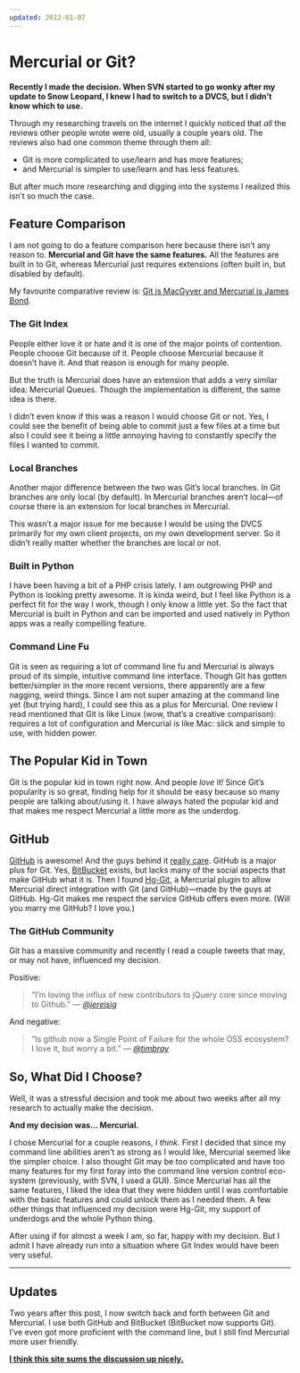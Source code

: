 ```yaml
---
updated: 2012-01-07
---
```


# Mercurial or Git?

**Recently I made the decision. When SVN started to go wonky after my update to Snow Leopard, I knew I had to switch to a DVCS, but I didn’t know which to use.**

Through my researching travels on the internet I quickly noticed that *all* the reviews other people wrote were old, usually a couple years old. The reviews also had one common theme through them all:

- Git is more complicated to use/learn and has more features;
- and Mercurial is simpler to use/learn and has less features.

But after much more researching and digging into the systems I realized this isn’t so much the case.

## Feature Comparison

I am not going to do a feature comparison here because there isn’t any reason to. **Mercurial and Git have the same features.** All the features are built in to Git, whereas Mercurial just requires extensions (often built in, but disabled by default).

My favourite comparative review is: [Git is MacGyver and Mercurial is James Bond](http://importantshock.wordpress.com/2008/08/07/git-vs-mercurial/).

### The Git Index

People either love it or hate and it is one of the major points of contention. People choose Git because of it. People choose Mercurial because it doesn’t have it. And that reason is enough for many people.

But the truth is Mercurial does have an extension that adds a very similar idea: Mercurial Queues. Though the implementation is different, the same idea is there.

I didn’t even know if this was a reason I would choose Git or not. Yes, I could see the benefit of being able to commit just a few files at a time but also I could see it being a little annoying having to constantly specify the files I wanted to commit.

### Local Branches

Another major difference between the two was Git’s local branches. In Git branches are only local (by default). In Mercurial branches aren’t local—of course there is an extension for local branches in Mercurial.

This wasn’t a major issue for me because I would be using the DVCS primarily for my own client projects, on my own development server. So it didn’t really matter whether the branches are local or not.

### Built in Python

I have been having a bit of a PHP crisis lately. I am outgrowing PHP and Python is looking pretty awesome. It is kinda weird, but I feel like Python is a perfect fit for the way I work, though I only know a little yet. So the fact that Mercurial is built in Python and can be imported and used natively in Python apps was a really compelling feature.

### Command Line Fu

Git is seen as requiring a lot of command line fu and Mercurial is always proud of its simple, intuitive command line interface. Though Git has gotten better/simpler in the more recent versions, there apparently are a few nagging, weird things. Since I am not super amazing at the command line yet (but trying hard), I could see this as a plus for Mercurial. One review I read mentioned that Git is like Linux (wow, that’s a creative comparison): requires a lot of configuration and Mercurial is like Mac: slick and simple to use, with hidden power.

## The Popular Kid in Town

Git is the popular kid in town right now. And people *love* it! Since Git’s popularity is so great, finding help for it should be easy because so many people are talking about/using it. I have always hated the popular kid and that makes me respect Mercurial a little more as the underdog.

## GitHub

[GitHub](https://github.com/) is awesome! And the guys behind it [really care](https://github.com/blog/). GitHub is a major plus for Git. Yes, [BitBucket](http://bitbucket.com/) exists, but lacks many of the social aspects that make GitHub what it is. Then I found [Hg-Git](http://hg-git.github.com/), a Mercurial plugin to allow Mercurial direct integration with Git (and GitHub)—made by the guys at GitHub. Hg-Git makes me respect the service GitHub offers even more. (Will you marry me GitHub? I love you.)

### The GitHub Community

Git has a massive community and recently I read a couple tweets that may, or may not have, influenced my decision.

Positive:

> “I’m loving the influx of new contributors to jQuery core since moving to Github.” —&nbsp;<cite>[@jereisig](http://twitter.com/jeresig/status/6387795184)</cite>

And negative:

> “Is github now a Single Point of Failure for the whole OSS ecosystem? I love it, but worry a bit.” —&nbsp;<cite>[@timbray](http://twitter.com/timbray/status/6411879609)</cite>

## So, What Did I Choose?

Well, it was a stressful decision and took me about two weeks after all my research to actually make the decision.

**And my decision was… Mercurial.**

I chose Mercurial for a couple reasons, *I think*. First I decided that since my command line abilities aren’t as strong as I would like, Mercurial seemed like the simpler choice. I also thought Git may be too complicated and have too many features for my first foray into the command line version control eco-system (previously, with SVN, I used a GUI). Since Mercurial has all the same features, I liked the idea that they were hidden until I was comfortable with the basic features and could unlock them as I needed them. A few other things that influenced my decision were Hg-Git, my support of underdogs and the whole Python thing.

After using if for almost a week I am, so far, happy with my decision. But I admit I have already run into a situation where Git Index would have been very useful.

---

## Updates

Two years after this post, I now switch back and forth between Git and Mercurial. I use both GitHub and BitBucket (BitBucket now supports Git). I’ve even got more proficient with the command line, but I still find Mercurial more user friendly.

**[I think this site sums the discussion up nicely.](http://gitvsmercurial.com/)**

